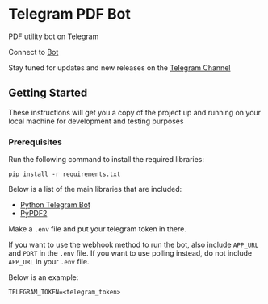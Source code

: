 # Telegram PDF Bot

PDF utility bot on Telegram

Connect to [Bot](https://t.me/pdf2bot)

Stay tuned for updates and new releases on the [Telegram Channel](https://t.me/pdf2botdev)

## Getting Started

These instructions will get you a copy of the project up and running on your local machine for development and 
testing purposes

### Prerequisites

Run the following command to install the required libraries:

```
pip install -r requirements.txt
```

Below is a list of the main libraries that are included:

* [Python Telegram Bot](https://github.com/python-telegram-bot/python-telegram-bot)
* [PyPDF2](https://github.com/mstamy2/PyPDF2)

Make a `.env` file and put your telegram token in there. 

If you want to use the webhook method to run the bot, also include `APP_URL` and `PORT` in the `.env` file. If you 
want to use polling instead, do not include `APP_URL` in your `.env` file.

Below is an example:

```
TELEGRAM_TOKEN=<telegram_token>
```